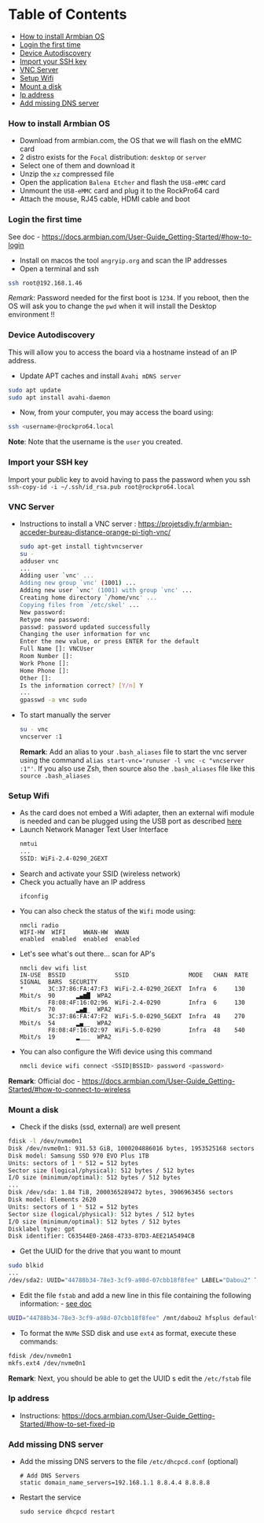 Table of Contents
=================

  * [How to install Armbian OS](#how-to-install-armbian-os)
  * [Login the first time](#login-the-first-time)
  * [Device Autodiscovery](#device-autodiscovery)
  * [Import your SSH key](#import-your-ssh-key)
  * [VNC Server](#vnc-server)
  * [Setup Wifi](#setup-wifi)
  * [Mount a disk](#mount-a-disk)
  * [Ip address](#ip-address)
  * [Add missing DNS server](#add-missing-dns-server)


### How to install Armbian OS

- Download from armbian.com, the OS that we will flash on the eMMC card
- 2 distro exists for the `Focal` distribution: `desktop` or  `server`
- Select one of them and download it
- Unzip the `xz` compressed  file
- Open the application `Balena Etcher` and flash the `USB-eMMC` card
- Unmount the `USB-eMMC` card and plug it to the RockPro64 card
- Attach the mouse, RJ45 cable, HDMI cable and boot

### Login the first time

See doc - https://docs.armbian.com/User-Guide_Getting-Started/#how-to-login

- Install on macos the tool `angryip.org` and scan the IP addresses
- Open a terminal and ssh
```bash
ssh root@192.168.1.46
```
*Remark*: Password needed for the first boot is `1234`. If you reboot, then the OS will ask you to change the `pwd` when it will install the Desktop environment !!

### Device Autodiscovery

This will allow you to access the board via a hostname instead of an IP address.
- Update APT caches and install `Avahi mDNS server`
```bash
sudo apt update
sudo apt install avahi-daemon
```
- Now, from your computer, you may access the board using:
```bash
ssh <username>@rockpro64.local
```
**Note**: Note that the username is the `user` you created.

### Import your SSH key

Import your public key to avoid having to pass the password when you ssh
`ssh-copy-id -i ~/.ssh/id_rsa.pub root@rockpro64.local`

### VNC Server

- Instructions to install a VNC server : https://projetsdiy.fr/armbian-acceder-bureau-distance-orange-pi-tigh-vnc/
  ```bash
  sudo apt-get install tightvncserver
  su -
  adduser vnc
  ...
  Adding user `vnc' ...
  Adding new group `vnc' (1001) ...
  Adding new user `vnc' (1001) with group `vnc' ...
  Creating home directory `/home/vnc' ...
  Copying files from `/etc/skel' ...
  New password:
  Retype new password:
  passwd: password updated successfully
  Changing the user information for vnc
  Enter the new value, or press ENTER for the default
  Full Name []: VNCUser
  Room Number []:
  Work Phone []:
  Home Phone []:
  Other []:
  Is the information correct? [Y/n] Y
  ...
  gpasswd -a vnc sudo
  ```
- To start manually the server
  ```bash
  su - vnc
  vncserver :1
  ```
  **Remark**: Add an alias to your `.bash_aliases` file to start the vnc server using the command `alias start-vnc='runuser -l vnc -c "vncserver :1"'`.
  If you also use Zsh, then source also the `.bash_aliases` file like this `source .bash_aliases`
  
### Setup Wifi

- As the card does not embed a Wifi adapter, then an external wifi module is needed and can be plugged using the USB port as described [here]( https://developer.ridgerun.com/wiki/index.php?title=Getting_Started_Guide_for_ROCKPro64)
- Launch Network Manager Text User Interface
  ```bash
  nmtui
  ...
  SSID: WiFi-2.4-0290_2GEXT
  ```
- Search and activate your SSID (wireless network)
- Check you actually have an IP address
  ```
  ifconfig
  ```
- You can also check the status of the `Wifi` mode using:
  ```
  nmcli radio
  WIFI-HW  WIFI     WWAN-HW  WWAN
  enabled  enabled  enabled  enabled
  ```
- Let's see what's out there... scan for AP's
  ```
  nmcli dev wifi list
  IN-USE  BSSID              SSID                 MODE   CHAN  RATE        SIGNAL  BARS  SECURITY
  *       3C:37:86:FA:47:F3  WiFi-2.4-0290_2GEXT  Infra  6     130 Mbit/s  90      ▂▄▆█  WPA2
          F8:08:4F:16:02:96  WiFi-2.4-0290        Infra  6     130 Mbit/s  70      ▂▄▆_  WPA2
          3C:37:86:FA:47:F2  WiFi-5.0-0290_5GEXT  Infra  48    270 Mbit/s  54      ▂▄__  WPA2
          F8:08:4F:16:02:97  WiFi-5.0-0290        Infra  48    540 Mbit/s  19      ▂___  WPA2
  ```
- You can also configure the Wifi device using this command
  ```bash
  nmcli device wifi connect <SSID|BSSID> password <password>  
  ```

**Remark**: Official doc - https://docs.armbian.com/User-Guide_Getting-Started/#how-to-connect-to-wireless

### Mount a disk

- Check if the disks (ssd, external) are well present
```bash
fdisk -l /dev/nvme0n1
Disk /dev/nvme0n1: 931.53 GiB, 1000204886016 bytes, 1953525168 sectors
Disk model: Samsung SSD 970 EVO Plus 1TB
Units: sectors of 1 * 512 = 512 bytes
Sector size (logical/physical): 512 bytes / 512 bytes
I/O size (minimum/optimal): 512 bytes / 512 bytes
...
Disk /dev/sda: 1.84 TiB, 2000365289472 bytes, 3906963456 sectors
Disk model: Elements 2620
Units: sectors of 1 * 512 = 512 bytes
Sector size (logical/physical): 512 bytes / 512 bytes
I/O size (minimum/optimal): 512 bytes / 512 bytes
Disklabel type: gpt
Disk identifier: C63544E0-2A68-4733-87D3-AEE21A5494CB
```
- Get the UUID for the drive that you want to mount
```bash
sudo blkid
...
/dev/sda2: UUID="44788b34-78e3-3cf9-a98d-07cbb18f8fee" LABEL="Dabou2" TYPE="hfsplus" PARTUUID="eac98ec4-4f16-4879-ba61-aa472304c5a3"
```
- Edit the file `fstab` and add a new line in this file containing the following information: - [see doc](https://techguides.yt/guides/how-to-partition-format-and-auto-mount-disk-on-ubuntu-20-04/)
```bash
UUID="44788b34-78e3-3cf9-a98d-07cbb18f8fee" /mnt/dabou2 hfsplus defaults 0 0
```
- To format the `NVMe` SSD disk and use `ext4` as format, execute these commands:
```bash
fdisk /dev/nvme0n1
mkfs.ext4 /dev/nvme0n1
```
**Remark**: Next, you should be able to get the UUID s edit the `/etc/fstab` file

### Ip address

- Instructions: https://docs.armbian.com/User-Guide_Getting-Started/#how-to-set-fixed-ip

### Add missing DNS server

- Add the missing DNS servers to the file `/etc/dhcpcd.conf` (optional)
  ```
  # Add DNS Servers
  static domain_name_servers=192.168.1.1 8.8.4.4 8.8.8.8
  ```
- Restart the service
  ```
  sudo service dhcpcd restart
  ```
